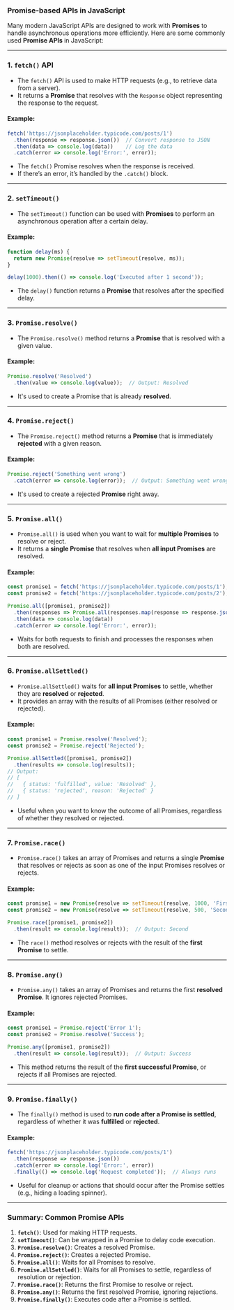 ### **Promise-based APIs in JavaScript**

Many modern JavaScript APIs are designed to work with **Promises** to handle asynchronous operations more efficiently. Here are some commonly used **Promise APIs** in JavaScript:

---

### **1. `fetch()` API**
- The `fetch()` API is used to make HTTP requests (e.g., to retrieve data from a server).
- It returns a **Promise** that resolves with the `Response` object representing the response to the request.

#### **Example:**
```javascript
fetch('https://jsonplaceholder.typicode.com/posts/1')
  .then(response => response.json())  // Convert response to JSON
  .then(data => console.log(data))    // Log the data
  .catch(error => console.log('Error:', error));
```
- The `fetch()` Promise resolves when the response is received.
- If there’s an error, it’s handled by the `.catch()` block.

---

### **2. `setTimeout()`**
- The `setTimeout()` function can be used with **Promises** to perform an asynchronous operation after a certain delay.

#### **Example:**
```javascript
function delay(ms) {
  return new Promise(resolve => setTimeout(resolve, ms));
}

delay(1000).then(() => console.log('Executed after 1 second'));
```
- The `delay()` function returns a **Promise** that resolves after the specified delay.

---

### **3. `Promise.resolve()`**
- The `Promise.resolve()` method returns a **Promise** that is resolved with a given value.

#### **Example:**
```javascript
Promise.resolve('Resolved')
  .then(value => console.log(value));  // Output: Resolved
```
- It's used to create a Promise that is already **resolved**.

---

### **4. `Promise.reject()`**
- The `Promise.reject()` method returns a **Promise** that is immediately **rejected** with a given reason.

#### **Example:**
```javascript
Promise.reject('Something went wrong')
  .catch(error => console.log(error));  // Output: Something went wrong
```
- It's used to create a rejected **Promise** right away.

---

### **5. `Promise.all()`**
- `Promise.all()` is used when you want to wait for **multiple Promises** to resolve or reject.
- It returns a **single Promise** that resolves when **all input Promises** are resolved.

#### **Example:**
```javascript
const promise1 = fetch('https://jsonplaceholder.typicode.com/posts/1');
const promise2 = fetch('https://jsonplaceholder.typicode.com/posts/2');

Promise.all([promise1, promise2])
  .then(responses => Promise.all(responses.map(response => response.json())))
  .then(data => console.log(data))
  .catch(error => console.log('Error:', error));
```
- Waits for both requests to finish and processes the responses when both are resolved.

---

### **6. `Promise.allSettled()`**
- `Promise.allSettled()` waits for **all input Promises** to settle, whether they are **resolved** or **rejected**.
- It provides an array with the results of all Promises (either resolved or rejected).

#### **Example:**
```javascript
const promise1 = Promise.resolve('Resolved');
const promise2 = Promise.reject('Rejected');

Promise.allSettled([promise1, promise2])
  .then(results => console.log(results));
// Output: 
// [
//   { status: 'fulfilled', value: 'Resolved' },
//   { status: 'rejected', reason: 'Rejected' }
// ]
```
- Useful when you want to know the outcome of all Promises, regardless of whether they resolved or rejected.

---

### **7. `Promise.race()`**
- `Promise.race()` takes an array of Promises and returns a single **Promise** that resolves or rejects as soon as one of the input Promises resolves or rejects.

#### **Example:**
```javascript
const promise1 = new Promise(resolve => setTimeout(resolve, 1000, 'First'));
const promise2 = new Promise(resolve => setTimeout(resolve, 500, 'Second'));

Promise.race([promise1, promise2])
  .then(result => console.log(result));  // Output: Second
```
- The `race()` method resolves or rejects with the result of the **first Promise** to settle.

---

### **8. `Promise.any()`**
- `Promise.any()` takes an array of Promises and returns the first **resolved Promise**. It ignores rejected Promises.

#### **Example:**
```javascript
const promise1 = Promise.reject('Error 1');
const promise2 = Promise.resolve('Success');

Promise.any([promise1, promise2])
  .then(result => console.log(result));  // Output: Success
```
- This method returns the result of the **first successful Promise**, or rejects if all Promises are rejected.

---

### **9. `Promise.finally()`**
- The `finally()` method is used to **run code after a Promise is settled**, regardless of whether it was **fulfilled** or **rejected**.

#### **Example:**
```javascript
fetch('https://jsonplaceholder.typicode.com/posts/1')
  .then(response => response.json())
  .catch(error => console.log('Error:', error))
  .finally(() => console.log('Request completed'));  // Always runs
```
- Useful for cleanup or actions that should occur after the Promise settles (e.g., hiding a loading spinner).

---

### **Summary: Common Promise APIs**
1. **`fetch()`**: Used for making HTTP requests.
2. **`setTimeout()`**: Can be wrapped in a Promise to delay code execution.
3. **`Promise.resolve()`**: Creates a resolved Promise.
4. **`Promise.reject()`**: Creates a rejected Promise.
5. **`Promise.all()`**: Waits for all Promises to resolve.
6. **`Promise.allSettled()`**: Waits for all Promises to settle, regardless of resolution or rejection.
7. **`Promise.race()`**: Returns the first Promise to resolve or reject.
8. **`Promise.any()`**: Returns the first resolved Promise, ignoring rejections.
9. **`Promise.finally()`**: Executes code after a Promise is settled.

